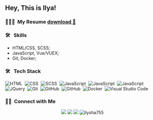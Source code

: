 ## Hey, This is Ilya!

### 👨🏻‍💻 &nbsp;My Resume <a download href="https://github.com/ilysha755/ilysha-portfolio/blob/main/src/assets/ilya755.pdff">download 💾</a>

### 🛠 &nbsp; Skills
- HTML/CSS, SCSS;
- JavaScript, Vue/VUEX;
- Git, Docker;

### 🛠 &nbsp; Tech Stack

![HTML](https://img.shields.io/badge/-HTML-05122A?style=flat&logo=HTML5)&nbsp;
![CSS](https://img.shields.io/badge/-CSS-05122A?style=flat&logo=CSS3&logoColor=1572B6)&nbsp;
![SCSS](https://img.shields.io/badge/-Sass-05122A?style=flat&logo=SASS)&nbsp;
![JavaScript](https://img.shields.io/badge/-JavaScript-05122A?style=flat&logo=javascript)&nbsp;
![JavaScript](https://img.shields.io/badge/-Vue_JS-05122A?style=flat&logo=vuedotjs)&nbsp;
![JavaScript](https://img.shields.io/badge/--05122A?style=flat&logo=)&nbsp;
![JQuery](https://img.shields.io/badge/-JQuery-05122A?style=flat&logo=JQuery)&nbsp;
![Git](https://img.shields.io/badge/-Git-05122A?style=flat&logo=git)&nbsp;
![GitHub](https://img.shields.io/badge/-GitHub-05122A?style=flat&logo=github)&nbsp;
![GitHub](https://img.shields.io/badge/-BitBucket-05122A?style=flat&logo=bitbucket)&nbsp;
![Docker](https://img.shields.io/badge/-Docker-05122A?style=flat&logo=Docker)&nbsp;
![Visual Studio Code](https://img.shields.io/badge/-Visual%20Studio%20Code-05122A?style=flat&logo=visual-studio-code&logoColor=007ACC)&nbsp;


### 🤝🏻 &nbsp;Connect with Me

<p align="center">
<a href="https://t.me/ilysha755"><img src="https://img.shields.io/badge/-Telegram-0077B5?style=flat&logo=Telegram&logoColor=white"/></a>
<a href="mailto:ilyarubtcov755@gmail.com"><img src="https://img.shields.io/badge/-GMail-c14438?style=flat&logo=Gmail&logoColor=white&link=mailto:ilyarubtcov755@gmail.com"/></a>
<a href="https://github.com/ilysha755"><img src="https://img.shields.io/badge/-GitHub-grey?style=flat&logo=github&logoColor=white"/></a>
<img src=https://komarev.com/ghpvc/?username=ilysha755 alt=ilysha755 />
</p>

[//]: # (&#40;dark, nord, graywhite, vision-friendly-dark&#41;)

